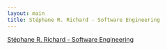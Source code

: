 ```yaml
---
layout: main
title: Stéphane R. Richard - Software Engineering
---
```


<a href="http://github.com//zanshine.github.com">Stéphane R. Richard - Software Engineering</a>

